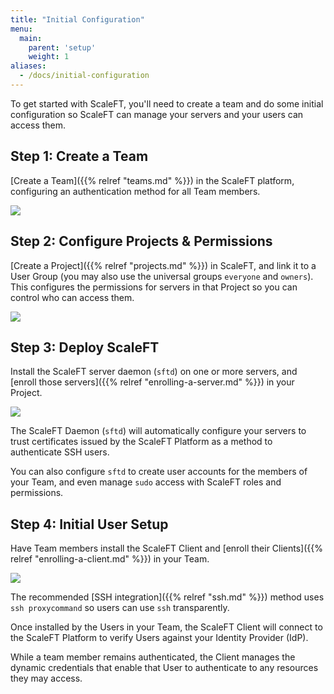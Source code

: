 ```yaml
---
title: "Initial Configuration"
menu:
  main:
    parent: 'setup'
    weight: 1
aliases:
  - /docs/initial-configuration
---
```


To get started with ScaleFT, you'll need to create a team and do some initial configuration so ScaleFT can manage your servers and your users can access them.

## Step 1: Create a Team

[Create a Team]({{% relref "teams.md" %}}) in the ScaleFT platform, configuring an authentication method for all Team members.

<img src="/docs/static/basic-usage-images/Initial-Admin-Setup.png" class="center-block" style="max-width: 521px;" />

## Step 2: Configure Projects & Permissions

[Create a Project]({{% relref "projects.md" %}}) in ScaleFT, and link it to a User Group (you may also use the universal groups `everyone` and `owners`). This configures the permissions for servers in that Project so you can control who can access them.

<img src="/docs/static/basic-usage-images/Initial-Admin-Configuration.png" class="center-block" style="max-width: 521px;" />

## Step 3: Deploy ScaleFT

Install the ScaleFT server daemon (`sftd`) on one or more servers, and [enroll those servers]({{% relref "enrolling-a-server.md" %}}) in your Project.

<img src="/docs/static/basic-usage-images/Server-Setup.png" class="center-block" style="max-width: 681px;" />

The ScaleFT Daemon (`sftd`) will automatically configure your servers to trust certificates issued by the ScaleFT Platform as a method to authenticate SSH users.

You can also configure `sftd` to create user accounts for the members of your Team, and even manage `sudo` access with ScaleFT roles and permissions.

## Step 4: Initial User Setup

Have Team members install the ScaleFT Client and [enroll their Clients]({{% relref "enrolling-a-client.md" %}}) in your Team.

<img src="/docs/static/basic-usage-images/User-Setup@1x.png" class="center-block" style="max-width: 581px;" />

The recommended [SSH integration]({{% relref "ssh.md" %}}) method uses `ssh proxycommand` so users can use `ssh` transparently.

Once installed by the Users in your Team, the ScaleFT Client will connect to the ScaleFT Platform to verify Users against your Identity Provider (IdP).

While a team member remains authenticated, the Client manages the dynamic credentials that enable that User to authenticate to any resources they may access.
